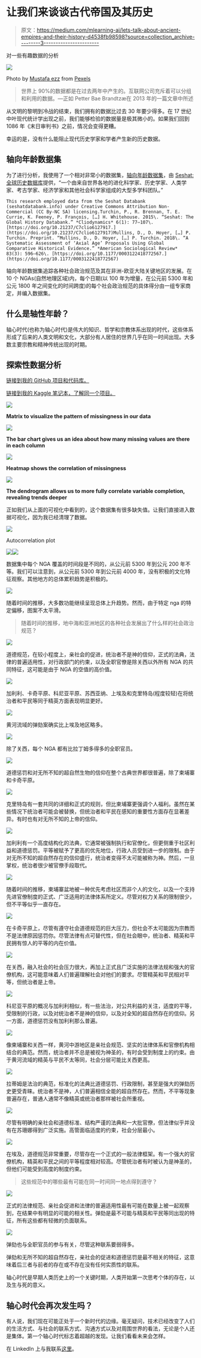 # 让我们来谈谈古代帝国及其历史

> 原文：<https://medium.com/mlearning-ai/lets-talk-about-ancient-empires-and-their-history-d4538fb98598?source=collection_archive---------3----------------------->

对一些有趣数据的分析

![](img/3a2bfb61fcb4e4d333463c12cd12a2a0.png)

Photo by [Mustafa ezz](https://www.pexels.com/@ezz7?utm_content=attributionCopyText&utm_medium=referral&utm_source=pexels) from [Pexels](https://www.pexels.com/photo/sphynx-egypt-1738536/?utm_content=attributionCopyText&utm_medium=referral&utm_source=pexels)

> 世界上 90%的数据都是在过去两年中产生的。互联网公司充斥着可以分组和利用的数据。—正如 Petter Bae Brandtzæ在 2013 年的一篇文章中所述

从文明的黎明到冷战的结束，我们拥有的数据比过去 30 年要少得多。在 17 世纪中叶现代统计学出现之前，我们能够检验的数据量是极其微小的。如果我们回到 1086 年《末日审判书》之前，情况会变得更糟。

幸运的是，没有什么能阻止现代历史学家和学者产生新的历史数据。

## 轴向年龄数据集

为了进行分析，我使用了一个相对非常小的数据集，[轴向年龄数据集](https://www.kaggle.com/usharengaraju/axial-age-dataset)，由 [Seshat:全球历史数据库](http://seshatdatabank.info/datasets/axial-age-dataset/)提供，“一个由来自世界各地的进化科学家、历史学家、人类学家、考古学家、经济学家和其他社会科学家组成的大型多学科团队。”

```
This research employed data from the Seshat Databank (seshatdatabank.info) under Creative Commons Attribution Non-Commercial (CC By-NC SA) licensing.Turchin, P., R. Brennan, T. E. Currie, K. Feeney, P. François, […] H. Whitehouse. 2015\. “Seshat: The Global History Databank.” *Cliodynamics* 6(1): 77–107\. [https://doi.org/10.21237/C7clio6127917.](https://doi.org/10.21237/C7clio6127917)Mullins, D., D. Hoyer, […] P. Turchin. Preprint. “Mullins, D., D. Hoyer, […] P. Turchin. 2018\. “A Systematic Assessment of ‘Axial Age’ Proposals Using Global Comparative Historical Evidence.” *American Sociological Review* 83(3): 596–626\. [https://doi.org/10.1177/0003122418772567.](https://doi.org/10.1177/0003122418772567)
```

轴向年龄数据集追踪各种社会政治规范及其在非洲-欧亚大陆关键地区的发展。在 10 个 NGAs(自然地理区域)内，每个日期(以 100 年为增量，在公元前 5300 年和公元 1800 年之间变化的时间跨度)的每个社会政治规范的具体得分由一组专家商定，并编入数据集。

## 什么是轴性年龄？

轴心时代(也称为轴心时代)是伟大的知识、哲学和宗教体系出现的时代，这些体系形成了后来的人类文明和文化，大部分有人居住的世界几乎在同一时间出现。大多数主要宗教和精神传统出现的时期。

## 探索性数据分析

[链接到我的 GitHub 项目和代码库。](https://github.com/bharti-pd/EDA-History-Of-Ancient-Empires)

[链接到我的 Kaggle 笔记本，了解同一个项目。](https://www.kaggle.com/bhartiprasad17/history-of-ancient-empires)

![](img/5faf97a5e2dba9f98189ba918abb5bc4.png)

**Matrix to visualize the pattern of missingness in our data**

![](img/d453b4d6449d313bbb93966dd3cd8e9a.png)

**The bar chart gives us an idea about how many missing values are there in each column**

![](img/41f20dea35a30cff71a1dbf541ee6a85.png)

**Heatmap shows the correlation of missingness**

![](img/09960c0300bd0c432fe1803b1b5bfb2a.png)

**The dendrogram allows us to more fully correlate variable completion, revealing trends deeper**

正如我们从上面的可视化中看到的，这个数据集有很多缺失值。让我们直接进入数据可视化，因为我已经清理了数据。

![](img/b68b6cfe3bbc68914361b065d7b86693.png)

Autocorrelation plot

![](img/621ef7d7597fa2a30166830808bf6105.png)![](img/1b427739e49c08b8de4261456fb201e1.png)

数据集中每个 NGA 覆盖的时间段是不同的，从公元前 5300 年到公元 200 年不等。我们可以注意到，从公元前 5300 年到公元前 4000 年，没有积极的文化特征观察。其他地方的总体累积趋势是积极的。

![](img/876719f3305466511688dea00bd80d32.png)

随着时间的推移，大多数功能继续呈现总体上升趋势。然而，由于特定 nga 的特定偏移，图案不太平滑。

> 随着时间的推移，地中海和亚洲地区的各种社会发展出了什么样的社会政治规范？

![](img/44cf19e7844655190297412d24916079.png)

道德规范，在较小程度上，亲社会的促进，统治者不是神的信仰，正式的法典，法律的普遍适用性，对行政部门的约束，以及全职官僚是除关西以外所有 NGA 的共同特征，这可能是由于 NGA 的空值的高价值。

![](img/45181f2d87275d99fb43bbb14ef4faf1.png)

加利利、卡奇平原、科尼亚平原、苏西亚纳、上埃及和克里特岛(程度较轻)在将统治者和平民等同于精英方面表现明显更好。

![](img/5bcf19ee10dbf021c2bfedb1540e8261.png)

黄河流域的弹劾案确实比上埃及地区略多。

![](img/825401ac4da624e3772ceb1f43c41b42.png)

除了关西，每个 NGA 都有比拉丁姆多得多的全职官员。

![](img/92af7d2d1f2b4ad4ac2fc02fa3f858d6.png)

道德惩罚和对无所不知的超自然生物的信仰在整个古典世界都很普遍，除了柬埔寨和卡奇平原。

![](img/bfef48015ccd11466e14e6cfcba9c27c.png)

克里特岛有一套共同的详细和正式的规则，但比柬埔寨更强调个人福利。虽然在某些情况下统治者可能会被替换，但统治者和平民在感知的重要性方面存在显著差异。有时也有对无所不知的上帝的信仰。

![](img/99da6edcf5dd904e9c50376cc6957206.png)

加利利有一个高度结构化的法典，它通常被强制执行和官僚化，但更侧重于社区利益和道德惩罚。平等被赋予了更高的优先地位，行政人员受到进一步的限制。由于对无所不知的超自然存在的信仰盛行，统治者变得不太可能被称为神。然后，一旦掌权，统治者很少被官僚手段取代。

![](img/9d3cf45716ad4eb859d4011806dd2caf.png)

随着时间的推移，柬埔寨盆地被一种优先考虑社区而非个人的文化，以及一个支持先进官僚制度的正式、广泛适用的法律体系所定义。尽管对权力关系的限制很少，但不平等似乎一直存在。

![](img/2be21f8c313963d4406f5c5fe6802cd4.png)

在卡奇平原上，尽管有遵守社会道德规范的巨大压力，但社会不太可能因为宗教而不是法律原因惩罚你。尽管法律有点可替代性，但在社会眼中，统治者、精英和平民拥有惊人的平等的内在价值。

![](img/c9ffc7a6bb880c8e9bf6bcd018aa5ab5.png)

在关西，融入社会的社会压力很大，再加上正式且广泛实施的法律法规和强大的官僚机构，这可能意味着人们普遍理解社会对他们的要求。尽管精英和平民相对平等，但统治者是上帝。

![](img/a0f851b7c2538dff0e697d18e67efe1a.png)

科尼亚平原的概况与加利利相似，有一些法治，对公共利益的关注，适度的平等，受限制的行政，以及对统治者不是神的信仰，以及对全知的超自然存在的信仰。另一方面，道德惩罚没有加利利那么普遍。

![](img/46fe5be24bc4f39130f6bb44438d2788.png)

像柬埔寨和关西一样，黄河中游地区是亲社会规范、坚实的法律体系和官僚机构相结合的典范。然而，统治者并不总是被视为神圣的，有时会受到制度上的约束。由于黄河流域的精英与平民不太等同，社会分层可能比关西更高。

![](img/8edf9f1cbb901767170d6a0540e1a685.png)

拉蒂姆是法治的典范，标准化的法典比道德惩罚、行政限制，甚至是强大的弹劾历史更受青睐。统治者不是神，人们普遍相信全能的超自然存在。然而，不平等现象普遍存在，普通人通常不像精英或统治者那样被社会所重视。

![](img/2a47dea242bbb3b69937042f0848356a.png)

尽管有明确的亲社会和道德标准、结构严谨的法典和一大批官僚，但法律似乎并没有在苏珊娜得到广泛实施。高管面临适度的约束，社会分层最小。

![](img/1ccb8f4e90307bfcbecdcdaf7a038154.png)

在埃及，道德规范非常重要，尽管存在一个正式的一般法律框架。有一个强大的官僚机构，精英和平民之间的平等程度相对较高。尽管统治者有时被认为是神圣的，但他们可能受到高度的制度约束。

> 这些规范中的哪些最有可能在同一时间同一地点得到遵守？

![](img/930e46ccb8f1bbd24c2734ef84307852.png)

正式的法律规范、亲社会促进和法律的普遍适用性最有可能在数量上被一起观察到，在结果中有明显的可能的相关性。弹劾是最不可能与精英和平民等同出现的特征，所有这些都有轻微的负面联系。

![](img/70efa0d20acce2fd49acc8ac27c02885.png)

弹劾也与全职官员的参与有关，尽管这种联系要弱得多。

弹劾和无所不知的超自然存在，亲社会的促进和道德惩罚是最不相关的特征，这意味着后三者与前者的存在或不存在没有任何实质性的联系。

轴心时代是早期人类历史上的一个关键时期，人类开始第一次思考个体的存在，以及生与死的意义。

## 轴心时代会再次发生吗？

有人说，我们现在可能正处于一个新时代的边缘。毫无疑问，技术已经改变了人们的生活方式、与社会的联系方式、沟通方式以及对周围世界的看法，无论是个人还是集体。第一个轴心时代标志着超越的发现。让我们看看未来会怎样。

在 LinkedIn 上与我联系[这里](https://www.linkedin.com/in/bharti-prasad/)。